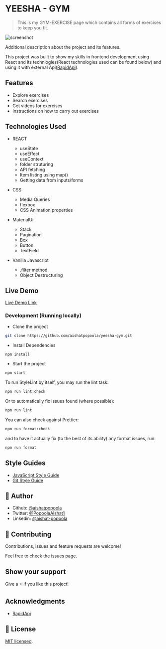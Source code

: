 # YEESHA - GYM
> This is my GYM-EXERCISE page which contains all forms of exercises to keep you fit. 

![screenshot](./app_screenshot.png)

Additional description about the project and its features.

This project was built to show my skills in frontend development using React and its technlogies(React technologies used can be found below) and using it with external Api([RapidApi](https://rapidapi.com/justin-WFnsXH_t6/api/exercisedb/)).

## Features

- Explore exercises
- Search exercises
- Get videos for exercises
- Instructions on how to carry out exercises


## Technologies Used

- REACT
  - useState
  - useEffect
  - useContext
  - folder struturing
  - API fetching
  - Item listing using map()
  - Getting data from inputs/forms

- CSS
  - Media Queries
  - flexbox
  - CSS Animation properties

- MaterialUi
  - Stack
  - Pagination
  - Box
  - Button
  - TextField

- Vanilla Javascript
  - .filter method
  - Object Destructuring

## Live Demo

[Live Demo Link](https://livedemo.com)

### Development (Running locally)


- Clone the project

```bash
git clone https://github.com/aishatpopoola/yeesha-gym.git

```

- Install Dependencies

```bash
npm install
```

- Start the project

```bash
npm start
```

To run StyleLint by itself, you may run the lint task:

```bash
npm run lint:check
```

Or to automatically fix issues found (where possible):

```bash
npm run lint
```

You can also check against Prettier:

```bash
npm run format:check
```

and to have it actually fix (to the best of its ability) any format issues, run:

```bash
npm run format
```


## Style Guides
- [JavaScript Style Guide](http://udacity.github.io/frontend-nanodegree-styleguide/javascript.html)
- [Git Style Guide](https://udacity.github.io/git-styleguide/)

## 👤 Author

- Github: [@aishatpopoola](https://github.com/aishatpopoola)
- Twitter: [@PopoolaAishat1](https://twitter.com/PopoolaAishat)
- Linkedin: [@aishat-popoola](https://www.linkedin.com/in/aishat-popoola/)

## 🤝 Contributing

Contributions, issues and feature requests are welcome!

Feel free to check the [issues page](../../issues).

## Show your support

Give a ⭐️ if you like this project!

## Acknowledgments

- [RapidApi](https://rapidapi.com/)


## 📝 License

[MIT licensed](./LICENSE).